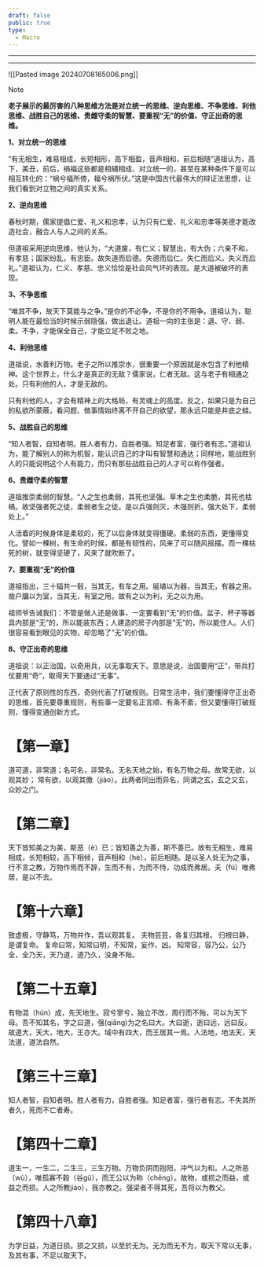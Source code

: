 ```yaml
---
draft: false
public: true
type:
  - Macro
---
```

---


---

![[Pasted image 20240708165006.png]]

> [!NOTE]
> **老子展示的最厉害的八种思维方法是对立统一的思维、逆向思维、不争思维、利他思维、战胜自己的思维、贵雌守柔的智慧、要重视“无”的价值、守正出奇的思维。**
> 
> **1、对立统一的思维**
> 
> “有无相生，难易相成，长短相形，高下相盈，音声相和，前后相随”道祖认为，高下，美丑，前后，祸福这些都是相辅相成、对立统一的，甚至在某种条件下是可以相互转化的：“祸兮福所倚，福兮祸所伏。”这是中国古代最伟大的辩证法思想，让我们看到对立物之间的真实关系。
> 
> **2、逆向思维**
> 
> 春秋时期，儒家提倡仁爱、礼义和忠孝，认为只有仁爱、礼义和忠孝等美德才能改造社会，融合人与人之间的关系。
> 
> 但道祖采用逆向思维，他认为，“大道废，有仁义；智慧出，有大伪；六亲不和，有孝慈；国家纷乱，有忠臣。故失道而后德。失德而后仁。失仁而后义。失义而后礼。”道祖认为，仁义、孝慈、忠义恰恰是社会风气坏的表现。是大道被破坏的表现。
> 
> **3、不争思维**
> 
> “唯其不争，故天下莫能与之争。”是你的不必争，不是你的不用争。道祖认为，聪明人能在最恰当的时候示弱隐强，做出退让。道祖一向的主张是：退、守、弱、柔。不争，才能保全自己，才能立足不败之地。
> 
> **4、利他思维**
> 
> 道祖说，水善利万物。老子之所以推崇水，很重要一个原因就是水包含了利他精神。这个世界上，什么才是真正的无敌？儒家说，仁者无敌。这与老子有相通之处。只有利他的人，才是无敌的。
> 
> 只有利他的人，才会有精神上的大格局，有灵魂上的高度。反之，如果只是为自己的私欲所蒙蔽，看问题、做事情始终离不开自己的欲望，那永远只能是井底之蛙。
> 
> **5、战胜自己的思维**
> 
> “知人者智，自知者明。胜人者有力，自胜者强。知足者富，强行者有志。”道祖认为，能了解别人的称为机智，能认识自己的才叫有智慧和通达；同样地，能战胜别人的只能说明这个人有能力，而只有那些战胜自己的人才可以称作强者。
> 
> **6、贵雌守柔的智慧**
> 
> 道祖推崇柔弱的智慧。“人之生也柔弱，其死也坚强。草木之生也柔脆，其死也枯槁。故坚强者死之徒，柔弱者生之徒。是以兵强则灭，木强则折。强大处下，柔弱处上。”
> 
> 人活着的时候身体是柔软的，死了以后身体就变得僵硬。柔弱的东西，更懂得变化。譬如一棵树，有生命的时候，都是有韧性的，风来了可以随风摇摆。而一棵枯死的树，就变得坚硬了，风来了就吹断了。
> 
> **7、要重视“无”的价值**
> 
> 道祖指出，三十辐共一毂，当其无，有车之用。埏埴以为器，当其无，有器之用。凿户牖以为室，当其无，有室之用。故有之以为利，无之以为用。
> 
> 祖师爷告诫我们：不管是做人还是做事，一定要看到“无”的价值。盆子、杯子等器具内部是“无”的，所以能装东西；人建造的房子内部是“无”的，所以能住人。人们很容易看到眼见的实物，却忽略了“无”的价值。
> 
> **8、守正出奇的思维**
> 
> 道祖说：以正治国，以奇用兵，以无事取天下。意思是说，治国要用“正”，带兵打仗要用“奇”，取得天下要通过“无事”。
> 
> 正代表了原则性的东西，奇则代表了打破规则。日常生活中，我们要懂得守正出奇的思维，首先要尊重规则，有些事一定要名正言顺、有条不紊，但又要懂得打破规则，懂得变通创新方式。



# 【第一章】
道可道，非常道；名可名，非常名。无名天地之始，有名万物之母。故常无欲，以观其妙；
常有欲，以观其徼（jiào）。此两者同出而异名，同谓之玄，玄之又玄，众妙之门。

# 【第二章】
天下皆知美之为美，斯恶（è）已；皆知善之为善，斯不善已。故有无相生，难易相成，长短相较，高下相倾，音声相和（hè），前后相随。是以圣人处无为之事，行不言之教，万物作焉而不辞，生而不有，为而不恃，功成而弗居。夫（fú）唯弗居，是以不去。

# 【第十六章】
致虚极，守静笃，万物并作，吾以观其复。
夫物芸芸，各复归其根。
归根曰静，是谓复命。
复命曰常，知常曰明，不知常，妄作，凶。
知常容，容乃公，公乃全，全乃天，天乃道，道乃久，没身不殆。

# 【第二十五章】
有物混（hùn）成，先天地生。寂兮寥兮，独立不改，周行而不殆，可以为天下母。吾不知其名，字之曰道，强(qiǎng)为之名曰大。大曰逝，逝曰远，远曰反。故道大，天大，地大，王亦大。域中有四大，而王居其一焉。人法地，地法天，天法道，道法自然。

# 【第三十三章】
知人者智，自知者明。胜人者有力，自胜者强。知足者富，强行者有志。不失其所者久，死而不亡者寿。

# 【第四十二章】
道生一，一生二，二生三，三生万物。万物负阴而抱阳，冲气以为和。人之所恶（wù），唯孤寡不穀（谷gǔ），而王公以为称（chēng）。故物，或损之而益，或益之而损。人之所教jiào），我亦教之。强梁者不得其死，吾将以为教父。

# 【第四十八章】 
为学日益，为道日损。损之又损，以至於无为。无为而无不为，取天下常以无事，及其有事，不足以取天下。